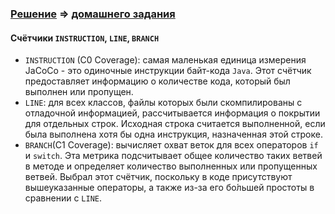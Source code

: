 ### [Решение](https://github.com/Mortiferus/Coverage100-) => [домашнего задания](https://github.com/netology-code/javaqa-homeworks/tree/master/ci#%D0%B7%D0%B0%D0%B4%D0%B0%D1%87%D0%B0-1---%D1%81%D0%B8%D0%BD%D0%B4%D1%80%D0%BE%D0%BC-100)

#### Счётчики `INSTRUCTION`, `LINE`, `BRANCH`
* `INSTRUCTION` (C0 Coverage): самая маленькая единица измерения JaCoCo - это одиночные инструкции байт-кода `Java`. Этот счётчик предоставляет информацию о количестве кода, который был выполнен или пропущен. 
* `LINE`: для всех классов, файлы которых были скомпилированы с отладочной информацией, рассчитывается информация о покрытии для отдельных строк. Исходная строка считается выполненной, если была выполнена хотя бы одна инструкция, назначенная этой строке.
* `BRANCH`(C1 Coverage): вычисляет охват веток для всех операторов `if` и `switch`. Эта метрика подсчитывает общее количество таких ветвей в методе и определяет количество выполненных или пропущенных ветвей. Выбрал этот счётчик, поскольку в коде присутствуют вышеуказанные операторы, а также из-за его бо́льшей простоты в сравнении с `LINE`.

